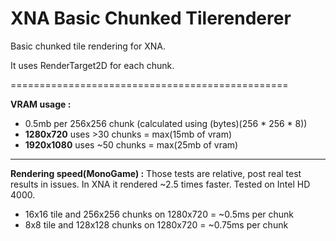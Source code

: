 XNA Basic Chunked Tilerenderer
==============================

Basic chunked tile rendering for XNA.

It uses RenderTarget2D for each chunk.

================================================

**VRAM usage :**
* 0.5mb per 256x256 chunk (calculated using (bytes)(256 * 256 * 8))
* **1280x720** uses >30 chunks = max(15mb of vram)
* **1920x1080** uses ~50 chunks = max(25mb of vram)

***

**Rendering speed(MonoGame) :**
Those tests are relative, post real test results in issues. In XNA it rendered ~2.5 times faster. Tested on Intel HD 4000.
* 16x16 tile and 256x256 chunks on 1280x720 = ~0.5ms per chunk
* 8x8 tile and 128x128 chunks on 1280x720 = ~0.75ms per chunk
